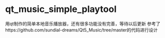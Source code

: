 # qt_music_simple_playtool
用qt制作的简单本地音乐播放器，还有很多功能没有完善，等待以后更新
参考了https://github.com/sundial-dreams/Qt5_Music/tree/master的代码进行设计
